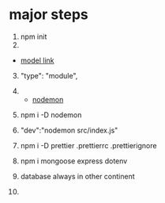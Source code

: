 # major steps
1. npm init
2. 
- [model link](https://app.eraser.io/workspace/YtPqZ1VogxGy1jzIDkzj?origin=share)
3. "type": "module",
4. - [nodemon]()
5. npm i -D nodemon
6. "dev":"nodemon src/index.js"
7. npm i -D prettier
    .prettierrc
    .prettierignore


    <!-- connection to database  -->
8.  npm i mongoose express dotenv
9.  database always in other continent 
10. 